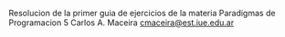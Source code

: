Resolucion de la primer guia de ejercicios de la materia Paradigmas de Programacion 5
Carlos A. Maceira
cmaceira@est.iue.edu.ar